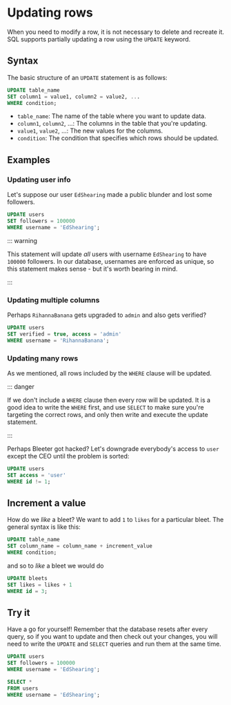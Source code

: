 # Updating rows

When you need to modify a row, it is not necessary to delete and recreate it.
SQL supports partially updating a row using the `UPDATE` keyword.

## Syntax

The basic structure of an `UPDATE` statement is as follows:

```sql
UPDATE table_name
SET column1 = value1, column2 = value2, ...
WHERE condition;
```

- `table_name`: The name of the table where you want to update data.
- `column1`, `column2`, ...: The columns in the table that you're updating.
- `value1`, `value2`, ...: The new values for the columns.
- `condition`: The condition that specifies which rows should be updated.

## Examples

### Updating user info

Let's suppose our user `EdShearing` made a public blunder and lost some
followers.

```sql
UPDATE users
SET followers = 100000
WHERE username = 'EdShearing';
```

::: warning

This statement will update _all_ users with username `EdShearing` to have
`100000` followers. In our database, usernames are enforced as unique, so this
statement makes sense - but it's worth bearing in mind.

:::

### Updating multiple columns

Perhaps `RihannaBanana` gets upgraded to `admin` and also gets verified?

```sql
UPDATE users
SET verified = true, access = 'admin'
WHERE username = 'RihannaBanana';
```

### Updating many rows

As we mentioned, all rows included by the `WHERE` clause will be updated.

::: danger

If we don't include a `WHERE` clause then every row will be updated. It is a
good idea to write the `WHERE` first, and use `SELECT` to make sure you're
targeting the correct rows, and only then write and execute the update
statement.

:::

Perhaps Bleeter got hacked? Let's downgrade everybody's access to `user` except
the CEO until the problem is sorted:

```sql
UPDATE users
SET access = 'user'
WHERE id != 1;
```

## Increment a value

How do we _like_ a bleet? We want to add `1` to `likes` for a particular bleet.
The general syntax is like this:

```sql
UPDATE table_name
SET column_name = column_name + increment_value
WHERE condition;
```

and so to _like_ a bleet we would do

```sql
UPDATE bleets
SET likes = likes + 1
WHERE id = 3;
```

## Try it

Have a go for yourself! Remember that the database resets after every query, so
if you want to update and then check out your changes, you will need to write
the `UPDATE` and `SELECT` queries and run them at the same time.

<CodeMirror>

```sql
UPDATE users
SET followers = 100000
WHERE username = 'EdShearing';

SELECT *
FROM users
WHERE username = 'EdShearing';
```

</CodeMirror>
